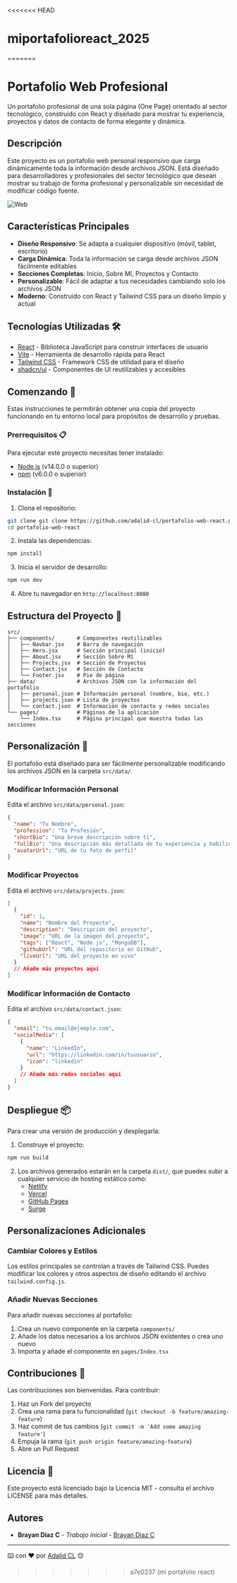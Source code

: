 <<<<<<< HEAD
# miportafolioreact_2025
=======
# Portafolio Web Profesional

Un portafolio profesional de una sola página (One Page) orientado al sector tecnológico, construido con React y diseñado para mostrar tu experiencia, proyectos y datos de contacto de forma elegante y dinámica.

## Descripción

Este proyecto es un portafolio web personal responsivo que carga dinámicamente toda la información desde archivos JSON. Está diseñado para desarrolladores y profesionales del sector tecnológico que desean mostrar su trabajo de forma profesional y personalizable sin necesidad de modificar código fuente.

![Web](public/web.jpeg)

## Características Principales

- **Diseño Responsivo**: Se adapta a cualquier dispositivo (móvil, tablet, escritorio)
- **Carga Dinámica**: Toda la información se carga desde archivos JSON fácilmente editables
- **Secciones Completas**: Inicio, Sobre Mí, Proyectos y Contacto
- **Personalizable**: Fácil de adaptar a tus necesidades cambiando solo los archivos JSON
- **Moderno**: Construido con React y Tailwind CSS para un diseño limpio y actual

## Tecnologías Utilizadas 🛠️

- [React](https://reactjs.org/) - Biblioteca JavaScript para construir interfaces de usuario
- [Vite](https://vitejs.dev/) - Herramienta de desarrollo rápida para React
- [Tailwind CSS](https://tailwindcss.com/) - Framework CSS de utilidad para el diseño
- [shadcn/ui](https://ui.shadcn.com/) - Componentes de UI reutilizables y accesibles

## Comenzando 🚀

Estas instrucciones te permitirán obtener una copia del proyecto funcionando en tu entorno local para propósitos de desarrollo y pruebas.

### Prerrequisitos 📋

Para ejecutar este proyecto necesitas tener instalado:

- [Node.js](https://nodejs.org/) (v14.0.0 o superior)
- [npm](https://www.npmjs.com/) (v6.0.0 o superior)

### Instalación 🔧

1. Clona el repositorio:

```bash
git clone git clone https://github.com/adalid-cl/portafolio-web-react.git
cd portafolio-web-react
```

2. Instala las dependencias:

```bash
npm install
```

3. Inicia el servidor de desarrollo:

```bash
npm run dev
```

4. Abre tu navegador en `http://localhost:8080`

## Estructura del Proyecto 📁

```
src/
├── components/       # Componentes reutilizables
│   ├── Navbar.jsx    # Barra de navegación
│   ├── Hero.jsx      # Sección principal (inicio)
│   ├── About.jsx     # Sección Sobre Mí
│   ├── Projects.jsx  # Sección de Proyectos
│   ├── Contact.jsx   # Sección de Contacto
│   └── Footer.jsx    # Pie de página
├── data/             # Archivos JSON con la información del portafolio
│   ├── personal.json # Información personal (nombre, bio, etc.)
│   ├── projects.json # Lista de proyectos
│   └── contact.json  # Información de contacto y redes sociales
└── pages/            # Páginas de la aplicación
    └── Index.tsx     # Página principal que muestra todas las secciones
```

## Personalización 🎨

El portafolio está diseñado para ser fácilmente personalizable modificando los archivos JSON en la carpeta `src/data/`.

### Modificar Información Personal

Edita el archivo `src/data/personal.json`:

```json
{
  "name": "Tu Nombre",
  "profession": "Tu Profesión",
  "shortBio": "Una breve descripción sobre ti",
  "fullBio": "Una descripción más detallada de tu experiencia y habilidades...",
  "avatarUrl": "URL de tu foto de perfil"
}
```

### Modificar Proyectos

Edita el archivo `src/data/projects.json`:

```json
[
  {
    "id": 1,
    "name": "Nombre del Proyecto",
    "description": "Descripción del proyecto",
    "image": "URL de la imagen del proyecto",
    "tags": ["React", "Node.js", "MongoDB"],
    "githubUrl": "URL del repositorio en GitHub",
    "liveUrl": "URL del proyecto en vivo"
  }
  // Añade más proyectos aquí
]
```

### Modificar Información de Contacto

Edita el archivo `src/data/contact.json`:

```json
{
  "email": "tu.email@ejemplo.com",
  "socialMedia": [
    {
      "name": "LinkedIn",
      "url": "https://linkedin.com/in/tuusuario",
      "icon": "linkedin"
    }
    // Añade más redes sociales aquí
  ]
}
```

## Despliegue 📦

Para crear una versión de producción y desplegarla:

1. Construye el proyecto:

```bash
npm run build
```

2. Los archivos generados estarán en la carpeta `dist/`, que puedes subir a cualquier servicio de hosting estático como:
   - [Netlify](https://www.netlify.com/)
   - [Vercel](https://vercel.com/)
   - [GitHub Pages](https://pages.github.com/)
   - [Surge](https://surge.sh/)

## Personalizaciones Adicionales

### Cambiar Colores y Estilos

Los estilos principales se controlan a través de Tailwind CSS. Puedes modificar los colores y otros aspectos de diseño editando el archivo `tailwind.config.js`.

### Añadir Nuevas Secciones

Para añadir nuevas secciones al portafolio:

1. Crea un nuevo componente en la carpeta `components/`
2. Añade los datos necesarios a los archivos JSON existentes o crea uno nuevo
3. Importa y añade el componente en `pages/Index.tsx`

## Contribuciones 🤝

Las contribuciones son bienvenidas. Para contribuir:

1. Haz un Fork del proyecto
2. Crea una rama para tu funcionalidad (`git checkout -b feature/amazing-feature`)
3. Haz commit de tus cambios (`git commit -m 'Add some amazing feature'`)
4. Empuja la rama (`git push origin feature/amazing-feature`)
5. Abre un Pull Request

## Licencia 📄

Este proyecto está licenciado bajo la Licencia MIT - consulta el archivo LICENSE para más detalles.

## Autores

- **Brayan Diaz C** - _Trabajo inicial_ - [Brayan Diaz C](https://github.com/brayandiazc)

---

⌨️ con ❤️ por [Adalid CL](https://github.com/adalid-cl) 😊
>>>>>>> a7e0237 (mi portafolio react)

